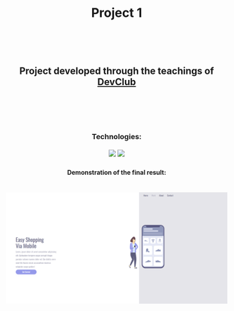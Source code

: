 <h1 align="center">Project 1<h1>
<br>
<h2 align="center">Project developed through the teachings of <a href="https://rodolfomori.com/devclub">DevClub</a><h2>
<br>
<br>
<h3 align="center"> Technologies:
<br>
<br>
<img src="https://camo.githubusercontent.com/d63d473e728e20a286d22bb2226a7bf45a2b9ac6c72c59c0e61e9730bfe4168c/68747470733a2f2f696d672e736869656c64732e696f2f62616467652f48544d4c352d4533344632363f7374796c653d666f722d7468652d6261646765266c6f676f3d68746d6c35266c6f676f436f6c6f723d7768697465" />
<img src="https://user-images.githubusercontent.com/129126283/228543252-e0e81540-41d2-4c28-882c-f6bd279e4ad4.png" />
<br><h3>

<h4 align="center">Demonstration of the final result:<h4>
<br>
<img src="https://github.com/bruno-araujo10/Projeto-1/blob/master/assets/projeto-1.png?raw=true" />
